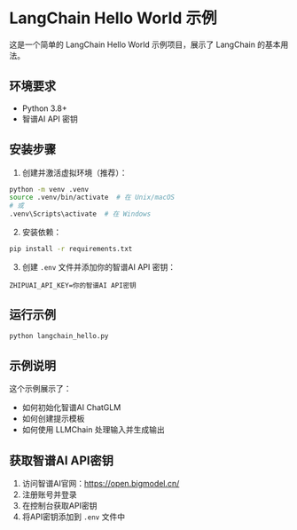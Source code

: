 # LangChain Hello World 示例

这是一个简单的 LangChain Hello World 示例项目，展示了 LangChain 的基本用法。

## 环境要求

- Python 3.8+
- 智谱AI API 密钥

## 安装步骤

1. 创建并激活虚拟环境（推荐）：
```bash
python -m venv .venv
source .venv/bin/activate  # 在 Unix/macOS
# 或
.venv\Scripts\activate  # 在 Windows
```

2. 安装依赖：
```bash
pip install -r requirements.txt
```

3. 创建 `.env` 文件并添加你的智谱AI API 密钥：
```
ZHIPUAI_API_KEY=你的智谱AI API密钥
```

## 运行示例

```bash
python langchain_hello.py
```

## 示例说明

这个示例展示了：
- 如何初始化智谱AI ChatGLM
- 如何创建提示模板
- 如何使用 LLMChain 处理输入并生成输出

## 获取智谱AI API密钥

1. 访问智谱AI官网：https://open.bigmodel.cn/
2. 注册账号并登录
3. 在控制台获取API密钥
4. 将API密钥添加到 `.env` 文件中 